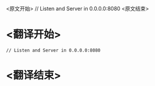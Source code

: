 
<原文开始>
	// Listen and Server in 0.0.0.0:8080
<原文结束>

# <翻译开始>
	// Listen and Server in 0.0.0.0:8080
# <翻译结束>

